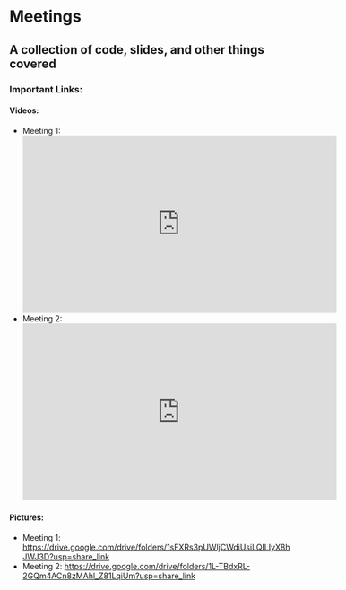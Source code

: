 # Meetings

## A collection of code, slides, and other things covered

### Important Links:

#### Videos:


- Meeting 1: <iframe width="560" height="315" src="https://www.youtube.com/embed/JjQIVDi4-p8" title="YouTube video player" frameborder="0" allow="accelerometer; autoplay; clipboard-write; encrypted-media; gyroscope; picture-in-picture; web-share" allowfullscreen></iframe>
- Meeting 2: <iframe width="560" height="315" src="https://www.youtube.com/embed/Ab51_ImI8Ww" title="YouTube video player" frameborder="0" allow="accelerometer; autoplay; clipboard-write; encrypted-media; gyroscope; picture-in-picture; web-share" allowfullscreen></iframe>

#### Pictures:

- Meeting 1: https://drive.google.com/drive/folders/1sFXRs3pUWljCWdiUsiLQILIyX8hJWJ3D?usp=share_link
- Meeting 2: https://drive.google.com/drive/folders/1L-TBdxRL-2GQm4ACn8zMAhl_Z81LqiUm?usp=share_link